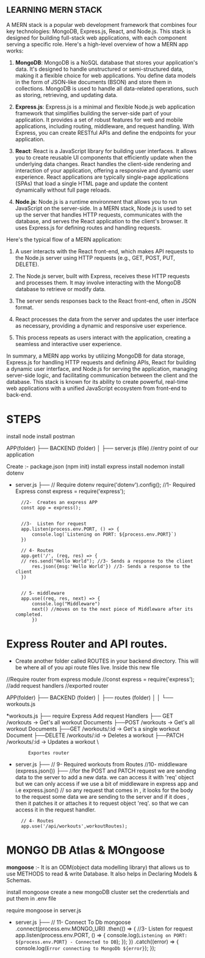 ## LEARNING MERN STACK

A MERN stack is a popular web development framework that combines four key technologies: MongoDB, Express.js, React, and Node.js. This stack is designed for building full-stack web applications, with each component serving a specific role. Here's a high-level overview of how a MERN app works:

1. **MongoDB**: MongoDB is a NoSQL database that stores your application's data. It's designed to handle unstructured or semi-structured data, making it a flexible choice for web applications. You define data models in the form of JSON-like documents (BSON) and store them in collections. MongoDB is used to handle all data-related operations, such as storing, retrieving, and updating data.

2. **Express.js**: Express.js is a minimal and flexible Node.js web application framework that simplifies building the server-side part of your application. It provides a set of robust features for web and mobile applications, including routing, middleware, and request handling. With Express, you can create RESTful APIs and define the endpoints for your application.

3. **React**: React is a JavaScript library for building user interfaces. It allows you to create reusable UI components that efficiently update when the underlying data changes. React handles the client-side rendering and interaction of your application, offering a responsive and dynamic user experience. React applications are typically single-page applications (SPAs) that load a single HTML page and update the content dynamically without full page reloads.

4. **Node.js**: Node.js is a runtime environment that allows you to run JavaScript on the server-side. In a MERN stack, Node.js is used to set up the server that handles HTTP requests, communicates with the database, and serves the React application to the client's browser. It uses Express.js for defining routes and handling requests.

Here's the typical flow of a MERN application:

1. A user interacts with the React front-end, which makes API requests to the Node.js server using HTTP requests (e.g., GET, POST, PUT, DELETE).

2. The Node.js server, built with Express, receives these HTTP requests and processes them. It may involve interacting with the MongoDB database to retrieve or modify data.

3. The server sends responses back to the React front-end, often in JSON format.

4. React processes the data from the server and updates the user interface as necessary, providing a dynamic and responsive user experience.

5. This process repeats as users interact with the application, creating a seamless and interactive user experience.

In summary, a MERN app works by utilizing MongoDB for data storage, Express.js for handling HTTP requests and defining APIs, React for building a dynamic user interface, and Node.js for serving the application, managing server-side logic, and facilitating communication between the client and the database. This stack is known for its ability to create powerful, real-time web applications with a unified JavaScript ecosystem from front-end to back-end.

# STEPS

install node
install postman

APP(folder)
├── BACKEND (folder)
│ ├── server.js (file) //entry point of our application

Create :- package.json (npm init)
install express
install nodemon
install dotenv

* server.js
         ├── // Require dotenv
         require('dotenv').config();
        //1- Required Express
        const express = require('express');

        //2-  Creates an express APP
        const app = express();


        //3-  Listen for request
        app.listen(process.env.PORT, () => {
            console.log(`Listening on PORT: ${process.env.PORT}`)
        })

        // 4- Routes
        app.get('/', (req, res) => {
        // res.send("Hello World"); //3- Sends a response to the client
            res.json({msg:'Hello World'}) //3- Sends a response to the client
        })


        // 5- middleware
        app.use((req, res, next) => {
            console.log("Middleware")
            next() //moves on to the next piece of Middleware after its completed.
            })



# Express Router and API routes.
* Create another folder called ROUTES in your backend directory. This will be where all of you api route files live. Inside this new file

//Require router from express module
//const express = require('express');
//add request handlers
//exported router

APP(folder)
├── BACKEND (folder)
│ ├── routes (folder)
│ │ └── workouts.js


*workouts.js
         ├──
            require Express
            Add request Handlers
                    ├── GET    /workouts      -> Get's all workout Documents
                    ├──POST    /workouts      -> Get's all workout Documents
                    ├──GET     /workouts/:id  -> Get's a single workout Document
                    ├──DELETE  /workouts/:id  -> Deletes a workout 
                    ├──PATCH   /workouts/:id  -> Updates a workout \

            Exportes router

* server.js
       ├──
       // 9- Required workouts from Routes
       //10- middleware (express.json())
                                    ├──
                                    //for the POST and PATCH request we are sending data to the server to add a new data. we can access it with 'req' object but we can only access if we use a bit of middleware in express app and i.e express.json()
                                    // so any request that comes in , it looks for the body to the request some data we are sending to the server and if it does , then it patches it or attaches it to request object 'req'. so that we can access it in the request handler.

        // 4- Routes
        app.use('/api/workouts',workoutRoutes);




# MONGO DB Atlas & MOngoose

**mongoose** :- It is an ODM(object data modelling library) that allows us to use METHODS to read & write Database. It also helps in Declaring Models & Schemas.

install mongoose
create a new mongoDB cluster
set the credenrtials and put them in .env file

require mongoose in server.js

* server.js
        ├──
        // 11- Connect To Db
        mongoose
        .connect(process.env.MONGO_URI)
        .then(() => {
            //3-  Listen for request
            app.listen(process.env.PORT, () => {
            console.log(`Listening on PORT: ${process.env.PORT} - Connected to DB`);
            });
        })
        .catch((error) => {
            console.log(`Error connecting to MongoDb ${error}`);
        });

